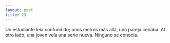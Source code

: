 ```yaml
---
layout: post
title: 23
---
```


Un estudiante leía confundido; unos metros más allá, una pareja cenaba.
Al otro lado, una joven veía una serie nueva.
Ninguno se conocía.
